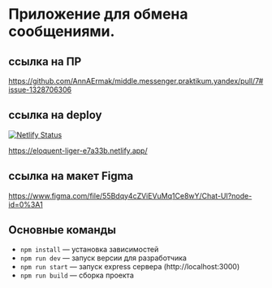 
# Приложение для обмена сообщениями.

## ссылка на ПР
https://github.com/AnnAErmak/middle.messenger.praktikum.yandex/pull/7#issue-1328706306

## ссылка на deploy
[![Netlify Status](https://api.netlify.com/api/v1/badges/fdeba6b3-1d9c-41c4-8687-6e6608a7c163/deploy-status)](https://app.netlify.com/sites/eloquent-liger-e7a33b/deploys)

https://eloquent-liger-e7a33b.netlify.app/

## ссылка на макет Figma 
https://www.figma.com/file/55Bdqy4cZViEVuMq1Ce8wY/Chat-UI?node-id=0%3A1


## Основные команды

- `npm install` — установка зависимостей
- `npm run dev` — запуск версии для разработчика
- `npm run start` — запуск express сервера (http://localhost:3000)
- `npm run build` — сборка проекта
